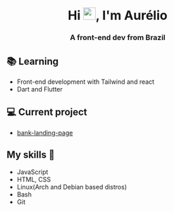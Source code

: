 <h1 align="center">Hi <img src="https://media.giphy.com/media/hvRJCLFzcasrR4ia7z/giphy.gif" width="28px" height="28px">, I'm Aurélio</h1>
<h3 align="center">A front-end dev from Brazil</h3>

## 📚 Learning
- Front-end development with Tailwind and react
- Dart and Flutter

## 💻 Current project
- [bank-landing-page](https://github.com/aureliomiguel/bank_landing_page)

## My skills 📜

- JavaScript
- HTML, CSS
- Linux(Arch and Debian based distros)
- Bash
- Git
